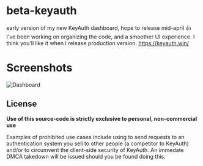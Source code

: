 # beta-keyauth
early version of my new KeyAuth dashboard, hope to release mid-april 👍
I've been working on organizing the code, and a smoother UI experience. I think you'll like it when I release production version. https://keyauth.win/

# Screenshots

![Dashboard](https://dl.supers0ft.us/anonupload/files/1OCznu2pXg5PjiG-67AACA8C-9CCD-45F7-8181-85CC4D0668CA.jpeg "Dashboard")

## License

**Use of this source-code is strictly exclusive to personal, non-commercial use**

Examples of prohibited use cases include using to send requests to an authentication system you sell to other people (a competitor to KeyAuth) and/or to circumvent the client-side security of KeyAuth. An immedate DMCA takedown will be issued should you be found doing this.

